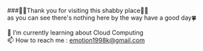 ###🙇‍♂️Thank you for visiting this shabby place🙇‍♂️<br/>
as you can see there's nothing here by the way have a good day🍀<br/><br/>
🌱 I’m currently learning about Cloud Computing<br/>
📫 How to reach me : emotion1998k@gmail.com

